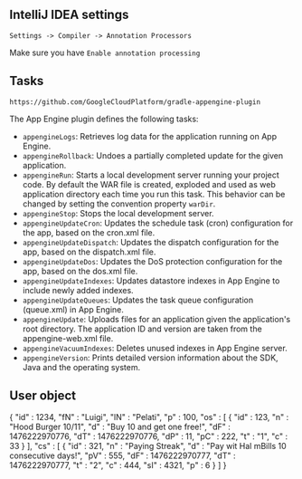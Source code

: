 
## IntelliJ IDEA settings

`Settings -> Compiler -> Annotation Processors`

Make sure you have `Enable annotation processing`


## Tasks

`https://github.com/GoogleCloudPlatform/gradle-appengine-plugin`

The App Engine plugin defines the following tasks:

* `appengineLogs`: Retrieves log data for the application running on App Engine.
* `appengineRollback`: Undoes a partially completed update for the given application.
* `appengineRun`: Starts a local development server running your project code. By default the WAR file is created, exploded and used as
web application directory each time you run this task. This behavior can be changed by setting the convention property
`warDir`.
* `appengineStop`: Stops the local development server.
* `appengineUpdateCron`: Updates the schedule task (cron) configuration for the app, based on the cron.xml file.
* `appengineUpdateDispatch`: Updates the dispatch configuration for the app, based on the dispatch.xml file.
* `appengineUpdateDos`: Updates the DoS protection configuration for the app, based on the dos.xml file.
* `appengineUpdateIndexes`: Updates datastore indexes in App Engine to include newly added indexes.
* `appengineUpdateQueues`: Updates the task queue configuration (queue.xml) in App Engine.
* `appengineUpdate`: Uploads files for an application given the application's root directory. The application ID and version are taken from the appengine-web.xml file.
* `appengineVacuumIndexes`: Deletes unused indexes in App Engine server.
* `appengineVersion`: Prints detailed version information about the SDK, Java and the operating system.

## User object
{
  "id" : 1234,
  "fN" : "Luigi",
  "lN" : "Pelati",
  "p" : 100,
  "os" : [ {
    "id" : 123,
    "n" : "Hood Burger 10/11",
    "d" : "Buy 10 and get one free!",
    "dF" : 1476222970776,
    "dT" : 1476222970776,
    "dP" : 11,
    "pC" : 222,
    "t" : "1",
    "c" : 33
  } ],
  "cs" : [ {
    "id" : 321,
    "n" : "Paying Streak",
    "d" : "Pay wit Hal mBills 10 consecutive days!",
    "pV" : 555,
    "dF" : 1476222970777,
    "dT" : 1476222970777,
    "t" : "2",
    "c" : 444,
    "sI" : 4321,
    "p" : 6
  } ]
}
